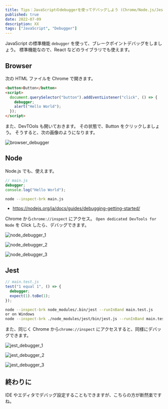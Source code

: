 ```yaml
---
title: Tips：JavaScriptのdebuggerを使ってデバッグしよう (Chrome/Node.js/Jest)
published: true
date: 2022-07-09
description: XX
tags: ["JavaScript", "Debugger"]
---
```


JavaScript の標準機能 `debugger` を使って、ブレークポイントデバッグをしましょう。
標準機能なので、React などのライブラリでも使えます。

<ogp-me src="https://developer.mozilla.org/ja/docs/Web/JavaScript/Reference/Statements/debugger"></ogp-me>

## Browser

次の HTML ファイルを Chrome で開きます。

```html
<button>Button</button>
<script>
  document.querySelector("button").addEventListener("click", () => {
    debugger;
    alert("Hello World");
  });
</script>
```

また、DevTOols も開いておきます。
その状態で、Button をクリックしましょう。
そうすると、次の画像のようになります。

![browser_debugger](https://res.cloudinary.com/silverbirder/image/upload/v1657342288/silver-birder.github.io/blog/browser_debugger.png)

## Node

Node.js でも、使えます。

```javascript
// main.js
debugger;
console.log("Hello World");
```

```bash
node --inspect-brk main.js
```

- https://nodejs.org/ja/docs/guides/debugging-getting-started/

Chrome から`chrome://inspect` にアクセス。
`Open dedicated DevTools for Node` を Click したら、デバッグできます。

![node_debugger_1](https://res.cloudinary.com/silverbirder/image/upload/v1657342288/silver-birder.github.io/blog/node_debugger_1.png)

![node_debugger_2](https://res.cloudinary.com/silverbirder/image/upload/v1657342288/silver-birder.github.io/blog/node_debugger_2.png)

![node_debugger_3](https://res.cloudinary.com/silverbirder/image/upload/v1657342289/silver-birder.github.io/blog/node_debugger_3.png)

## Jest

```javascript
// main.test.js
test("1 equal 1", () => {
  debugger;
  expect(1).toBe(1);
});
```

```bash
node --inspect-brk node_modules/.bin/jest --runInBand main.test.js
or on Windows
node --inspect-brk ./node_modules/jest/bin/jest.js --runInBand main.test.js
```

また、同じく Chrome から`chrome://inspect` にアクセスすると、同様にデバッグできます。

![jest_debugger_1](https://res.cloudinary.com/silverbirder/image/upload/v1657342288/silver-birder.github.io/blog/jest_debugger_1.png)

![jest_debugger_2](https://res.cloudinary.com/silverbirder/image/upload/v1657342288/silver-birder.github.io/blog/jest_debugger_2.png)

![jest_debugger_3](https://res.cloudinary.com/silverbirder/image/upload/v1657342288/silver-birder.github.io/blog/jest_debugger_3.png)

## 終わりに

IDE やエディタでデバッグ設定することもできますが、こちらの方が断然楽ですね。
